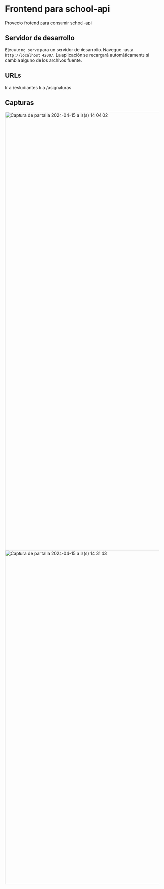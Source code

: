 # Frontend para school-api

Proyecto frotend para consumir school-api

## Servidor de desarrollo

Ejecute `ng serve` para un servidor de desarrollo. Navegue hasta `http://localhost:4200/`. La aplicación se recargará automáticamente si cambia alguno de los archivos fuente.

## URLs

Ir a /estudiantes
Ir a /asignaturas

## Capturas

<img width="1431" alt="Captura de pantalla 2024-04-15 a la(s) 14 04 02" src="https://github.com/zaratedev/school-front/assets/29809845/1a164ef5-e00b-4b57-8468-edaa1e8c2ef6">


<img width="1090" alt="Captura de pantalla 2024-04-15 a la(s) 14 31 43" src="https://github.com/zaratedev/school-front/assets/29809845/5c03146c-34a1-4674-a2f4-80a413ceb6c3">
